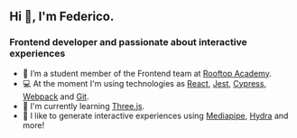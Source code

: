 ## Hi 👋, I'm Federico.

### Frontend developer and passionate about interactive experiences

- 🔭 I’m a student member of the Frontend team at [Rooftop Academy](https://github.com/RooftopAcademy).
- 💻 At the moment I'm using technologies as [React](https://github.com/facebook/react), [Jest](https://github.com/facebook/jest), [Cypress](https://github.com/cypress-io/cypress), [Webpack](https://github.com/webpack/webpack) and [Git](https://git-scm.com/).
- 🌱 I'm currently learning [Three.js](https://github.com/mrdoob/three.js/).
- 👾 I like to generate interactive experiences using [Mediapipe](https://github.com/google/mediapipe), [Hydra](https://github.com/ojack/hydra) and more!

<!--
**fl-martin/fl-martin** is a ✨ _special_ ✨ repository because its `README.md` (this file) appears on your GitHub profile.

Here are some ideas to get you started:


- 👯 I’m looking to collaborate on ...
- 🤔 I’m looking for help with ...
- 💬 Ask me about ...
- 📫 How to reach me: ...
- 😄 Pronouns: ...
- ⚡ Fun fact: ...
-->
